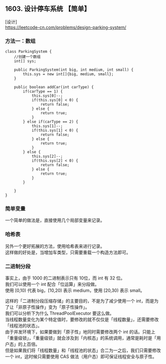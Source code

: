 ## 1603. 设计停车系统 【简单】      
[设计]     
https://leetcode-cn.com/problems/design-parking-system/     

### 方法一：数组   
```
class ParkingSystem {
    //创建一个数组
    int[] sys;

    public ParkingSystem(int big, int medium, int small) {
        this.sys = new int[]{big, medium, small};
    }
    
    public boolean addCar(int carType) {
        if(carType == 1) {
            this.sys[0]--;
            if(this.sys[0] < 0) {
                return false;
            } else {
                return true;
            }
        } else if(carType == 2) {
            this.sys[1]--;
            if(this.sys[1] < 0) {
                return false;
            } else {
                return true;
            }
        } else {
            this.sys[2]--;
            if(this.sys[2] < 0) {
                return false;
            } else {
                return true;
            }
        }
       
    }
}

```

### 简单变量      
一个简单的做法是，直接使用几个局部变量来记录。       

### 哈希表      
另外一个更好拓展的方法，使用哈希表来进行记录。      
这样做的好处是，当增加车类型，只需要重载一个构造方法即可。           

### 二进制分段    
事实上，由于 1000 的二进制表示只有 10位，而 int 有 32 位。      
我们可以使用一个 int 配合「位运算」来分段做。    
使用 [0,10) 代表 big，[10,20) 表示 medium，使用 [20,30) 表示 small。
       
       

这样的「二进制分段压缩存储」的主要目的，不是为了减少使用一个 int，而是为了让「非原子性操作」变为「原子性操作」。        
我们可以分析下为什么 ThreadPoolExecutor 要这么做。   
当线程数量变化为某个特定值时，要修改的就不仅仅是「线程数量」，还需要修改「线程池的状态」。   
由于并发环境下，如果要做到「原子性」地同时需要修改两个 int 的话。只能上「重量级锁」，「重量级锁」就会涉及到「内核态」的系统调用，通常是耗时是「用户态」的上百倍。   
但是如果我们将「线程数量」和「线程池的状态」合二为一之后，我们只需要修改一个 int，这时候只需要使用 CAS 做法（用户态）即可保证线程安全与原子性。   






















